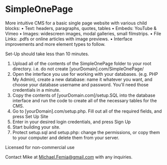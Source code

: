 # SimpleOnePage
More intuitive CMS for a basic single page website with various child blocks:
 • Text: headers, paragraphs, quotes, tables
 • Embeds: YouTube & Vimeo
 • Images: widescreen images, modal galleries, small filmstrips.
 • File Links: .pdfs or online articles with image previews.
 • Interface improvements and more element types to follow.

Set-Up should take less than 10 minutes.

1. Upload all of the contents of the SimpleOnePage folder to your root directory. i.e. do not create [yourDomain].com/SimpleOnePage/ 
2. Open the interface you use for working with your databases. (e.g. PHP My Admin), create a new database: name it whatever you want, and choose your database username and password. You'll need those credentials in a minute.
3. Copy the contents of [yourDomain.com]/setup.SQL into the database interface and run the code to create all of the necessary tables for the CMS. 
4. Go to [yourDomain].com/setup.php. Fill out all of the required fields, and press Set Up Site
5. Enter in your desired login credentials, and press Sign Up
6. Start building your site. 
7. Protect setup.sql and setup.php: change the permissions, or copy them to your computer and delete them from your server.

Licensed for non-commercial use

Contact Mike at Michael.Femia@gmail.com with any inquiries.
